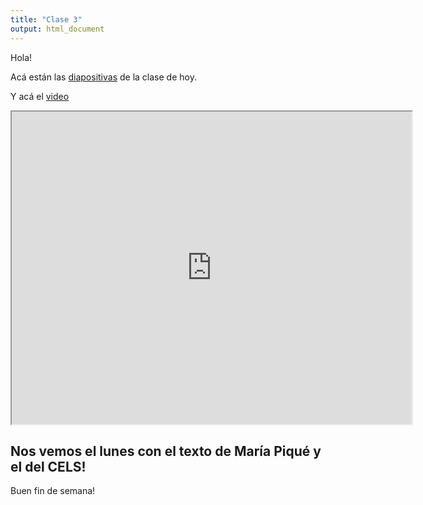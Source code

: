 ```yaml
---
title: "Clase 3"
output: html_document
---
```

Hola!

Acá están las [diapositivas](https://ajlcclase3.netlify.app) de la clase de hoy.

Y acá el [video](https://drive.google.com/file/d/1Sje9fHFZ-7zgIc8xTf1vMg5NkP_IxYRH/view?usp=sharing)

<iframe src="https://drive.google.com/file/d/1Sje9fHFZ-7zgIc8xTf1vMg5NkP_IxYRH/preview" width="640" height="500"></iframe>

## Nos vemos el lunes con el texto de María Piqué y el del CELS! 

Buen fin de semana!
